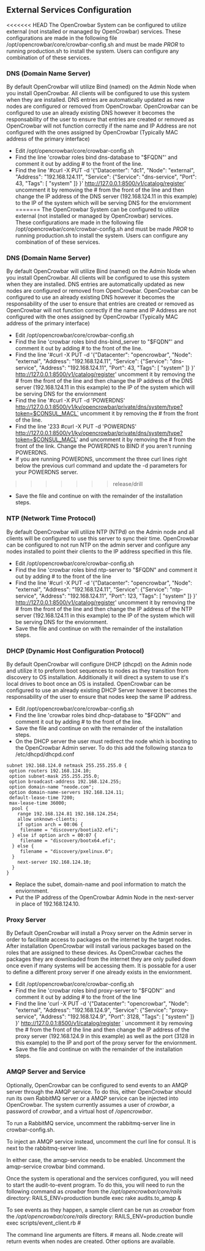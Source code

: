 ## External Services Configuration

<<<<<<< HEAD
The OpenCrowbar System can be configured to utilize external (not installed or managed by OpenCrowbar) services.  These configurations are made in the following file /opt/opencrowbar/core/crowbar-config.sh and must be made *PROR* to running production.sh to install the system.  Users can configure any combination of of these services.

### DNS (Domain Name Server)

By default OpenCrowbar will utilize Bind (named) on the Admin Node when you install OpenCrowbar.  All clients will be configured to use this system when they are installed.  DNS entries are automatically updated as new nodes are configured or removed from OpenCrowbar.  OpenCrowbar can be configured to use an already existing DNS however it becomes the responsability of the user to ensure that entries are created or removed as OpenCrowbar will not function correctly if the name and IP Address are not configured with the ones assigned by OpenCrowbar (Typically MAC address of the primary interface)

*  Edit /opt/opencrowbar/core/crowbar-config.sh
*  Find the line 'crowbar roles bind dns-database to "$FQDN"' and comment it out by adding # to the front of the line.
*  Find the line '#curl -X PUT -d '{"Datacenter": "dc1", "Node": "external", "Address": "192.168.124.11", "Service": {"Service": "dns-service", "Port": 43, "Tags": [ "system" ]} }' http://127.0.0.1:8500/v1/catalog/register' uncomment it by removing the # from the front of the line and then change the IP address of the DNS server (192.168.124.11 in this example) to the IP of the system which will be serving DNS for the enviornment
=======
The OpenCrowbar System can be configured to utilize external (not installed or managed by OpenCrowbar) services.  
These configurations are made in the following file /opt/opencrowbar/core/crowbar-config.sh and must be made *PROR* to 
running production.sh to install the system.  Users can configure any combination of of these services.

### DNS (Domain Name Server)

By default OpenCrowbar will utilize Bind (named) on the Admin Node when you install OpenCrowbar.  All clients will be 
configured to use this system when they are installed.  DNS entries are automatically updated as new nodes are configured
or removed from OpenCrowbar.  OpenCrowbar can be configured to use an already existing DNS however it becomes the 
responsability of the user to ensure that entries are created or removed as OpenCrowbar will not function correctly if 
the name and IP Address are not configured with the ones assigned by OpenCrowbar (Typically MAC address of the primary interface)

*  Edit /opt/opencrowbar/core/crowbar-config.sh
*  Find the line 'crowbar roles bind dns-bind_server to "$FQDN"' and comment it out by adding # to the front of the line.
*  Find the line '#curl -X PUT -d '{"Datacenter": "opencrowbar", "Node": "external", "Address": "192.168.124.11", "Service": {"Service": "dns-service", "Address": "192.168.124.11", "Port": 43, "Tags": [ "system" ]} }' http://127.0.0.1:8500/v1/catalog/register' uncomment it by removing the # from the front of the line and then change the IP address of the DNS server (192.168.124.11 in this example) to the IP of the system which will be serving DNS for the enviornment
*  Find the line '#curl -X PUT -d 'POWERDNS' http://127.0.0.1:8500/v1/kv/opencrowbar/private/dns/system/type?token=$CONSUL_MACL` uncomment it by removing the # from the front of the line.
*  Find the line '233 #curl -X PUT -d 'POWERDNS' http://127.0.0.1:8500/v1/kv/opencrowbar/private/dns/system/type?token=$CONSUL_MACL' and uncomment it by removing the # from the front of the link.  Change the POWERDNS to BIND if you aren't running POWERDNS. 
*  If you are running POWERDNS, uncomment the three curl lines right below the previous curl command and update the -d parameters for your POWERDNS server.  
>>>>>>> release/drill
*  Save the file and continue on with the remainder of the installation steps.

###  NTP (Network Time Protocol)

By default OpenCrowbar will utilize NTP (NTPd) on the Admin node and all clients will be configured to use this server to sync their time.  OpenCrowbar can be configured to not run NTP on the admin server and configure any nodes installed to point their clients to the IP address specified in this file.

*  Edit /opt/opencrowbar/core/crowbar-config.sh
*  Find the line 'crowbar roles bind ntp-server to "$FQDN" and comment it out by adding # to the front of the line
*  Find the line '#curl -X PUT -d '{"Datacenter": "opencrowbar", "Node": "external", "Address": "192.168.124.11", "Service": {"Service": "ntp-service", "Address": "192.168.124.11", "Port": 123, "Tags": [ "system" ]} }'       http://127.0.0.1:8500/v1/catalog/register' uncomment it by removing the # from the front of the line and then change the IP address of the NTP server (192.168.124.11 in this example) to the IP of the system which will be serving DNS for the enviornment.
*  Save the file and continue on with the remainder of the installation steps.

###  DHCP (Dynamic Host Configuration Protocol)

By default OpenCrowbar will configure DHCP (dhcpd) on the Admin node and utilize it to preform boot sequences to nodes as they transition from discovery to OS installation.  Additionally it will direct a system to use it's local drives to boot once an OS is installed.  OpenCrowbar can be configured to use an already existing DHCP Server however it becomes the responsability of the user to ensure that nodes keep the same IP address.  

*  Edit /opt/opencrowbar/core/crowbar-config.sh
*  Find the line 'crowbar roles bind dhcp-database to "$FQDN"' and comment it out by adding # to the front of the line.
*  Save the file and continue on with the remainder of the installation steps.
*  On the DHCP server the user must redirect the node which is booting to the OpenCrowbar Admin server.  To do this add the following stanza to /etc/dhcpd/dhcpd.conf

```
subnet 192.168.124.0 netmask 255.255.255.0 {
 option routers 192.168.124.10;
 option subnet-mask 255.255.255.0;
 option broadcast-address 192.168.124.255;
 option domain-name "neode.com";
 option domain-name-servers 192.168.124.11;
 default-lease-time 7200;
 max-lease-time 36000;
  pool {
    range 192.168.124.81 192.168.124.254;
    allow unknown-clients;
    if option arch = 00:06 {
     filename = "discovery/bootia32.efi";
  } else if option arch = 00:07 {
     filename = "discovery/bootx64.efi";
  } else {
     filename = "discovery/pxelinux.0";
  }
    next-server 192.168.124.10;
  }   
}
```

*  Replace the subet, domain-name and pool information to match the enviornment.
*  Put the IP address of the OpenCrowbar Admin Node in the next-server in place of 192.168.124.10.
  
### Proxy Server

By Default OpenCrowbar will install a Proxy server on the Admin server in order to facilitate access to packages on the internet by the target nodes.  After installation OpenCrowbar will install various packages based on the roles that are assigned to these devices.  As OpenCrowbar caches the packages they are downloaded from the internet they are only pulled down once even if many systems will be accessing them.  It is possable for a user to define a different proxy server if one already exists in the enviornment.

*  Edit /opt/opencrowbar/core/crowbar-config.sh
*  Find the line 'crowbar roles bind proxy-server to "$FQDN"` and comment it out by adding # to the front of the line
*   Find the line 'curl -X PUT -d '{"Datacenter": "opencrowbar", "Node": "external", "Address": "192.168.124.9", "Service": {"Service": "proxy-service", "Address": "192.168.124.9", "Port": 3128, "Tags": [ "system" ]} }' http://127.0.0.1:8500/v1/catalog/register
` uncomment it by removing the # from the front of the line and then change the IP address of the proxy server (192.168.124.9 in this example) as well as the port (3128 in this example) to the IP and port of the proxy server for the enviornment.
*  Save the file and continue on with the remainder of the installation steps.

### AMQP Server and Service

Optionally, OpenCrowbar can be configured to send events to an AMQP server through the AMQP service.  To do this, either OpenCrowbar
should run its own RabbitMQ server or a AMQP service can be injected into OpenCrowbar.  The system currently assumes a user of *crowbar*,
a password of *crowbar*, and a virtual host of */opencrowbar*.  

To run a RabbitMQ service, uncomment the rabbitmq-server line in crowbar-config.sh.

To inject an AMQP service instead, uncomment the curl line for consul.  It is next to the rabbitmq-server line.  

In either case, the amqp-service needs to be enabled.  Uncomment the amqp-service crowbar bind command.

Once the system is operational and the services configured, you will need to start the audit-to-event program.  To do this,
you will need to run the following command as *crowbar* from the */opt/opencrowbar/core/rails* directory:
RAILS_ENV=production bundle exec rake audits.to_amqp &

To see events as they happen, a sample client can be run as *crowbar* from the */opt/opencrowbar/core/rails* directory:
RAILS_ENV=production bundle exec scripts/event_client.rb \#

The command line arguments are filters.  \# means all.  Node.create will return events when nodes are created.  Other options 
are available.
